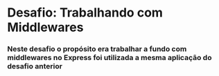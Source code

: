 # Desafio: Trabalhando com Middlewares

### Neste desafio o propósito era trabalhar a fundo com middlewares no Express foi utilizada a mesma aplicação do desafio anterior